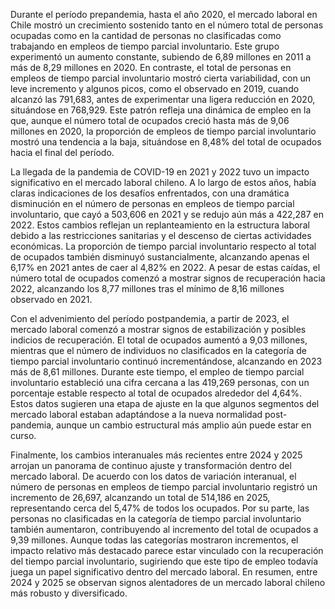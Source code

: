 Durante el período prepandemia, hasta el año 2020, el mercado laboral en Chile mostró un crecimiento sostenido tanto en el número total de personas ocupadas como en la cantidad de personas no clasificadas como trabajando en empleos de tiempo parcial involuntario. Este grupo experimentó un aumento constante, subiendo de 6,89 millones en 2011 a más de 8,29 millones en 2020. En contraste, el total de personas en empleos de tiempo parcial involuntario mostró cierta variabilidad, con un leve incremento y algunos picos, como el observado en 2019, cuando alcanzó las 791,683, antes de experimentar una ligera reducción en 2020, situándose en 768,929. Este patrón refleja una dinámica de empleo en la que, aunque el número total de ocupados creció hasta más de 9,06 millones en 2020, la proporción de empleos de tiempo parcial involuntario mostró una tendencia a la baja, situándose en 8,48% del total de ocupados hacia el final del período.

La llegada de la pandemia de COVID-19 en 2021 y 2022 tuvo un impacto significativo en el mercado laboral chileno. A lo largo de estos años, había claras indicaciones de los desafíos enfrentados, con una dramática disminución en el número de personas en empleos de tiempo parcial involuntario, que cayó a 503,606 en 2021 y se redujo aún más a 422,287 en 2022. Estos cambios reflejan un replanteamiento en la estructura laboral debido a las restricciones sanitarias y el descenso de ciertas actividades económicas. La proporción de tiempo parcial involuntario respecto al total de ocupados también disminuyó sustancialmente, alcanzando apenas el 6,17% en 2021 antes de caer al 4,82% en 2022. A pesar de estas caídas, el número total de ocupados comenzó a mostrar signos de recuperación hacia 2022, alcanzando los 8,77 millones tras el mínimo de 8,16 millones observado en 2021.

Con el advenimiento del período postpandemia, a partir de 2023, el mercado laboral comenzó a mostrar signos de estabilización y posibles indicios de recuperación. El total de ocupados aumentó a 9,03 millones, mientras que el número de individuos no clasificados en la categoría de tiempo parcial involuntario continuó incrementándose, alcanzando en 2023 más de 8,61 millones. Durante este tiempo, el empleo de tiempo parcial involuntario estableció una cifra cercana a las 419,269 personas, con un porcentaje estable respecto al total de ocupados alrededor del 4,64%. Estos datos sugieren una etapa de ajuste en la que algunos segmentos del mercado laboral estaban adaptándose a la nueva normalidad post-pandemia, aunque un cambio estructural más amplio aún puede estar en curso.

Finalmente, los cambios interanuales más recientes entre 2024 y 2025 arrojan un panorama de continuo ajuste y transformación dentro del mercado laboral. De acuerdo con los datos de variación interanual, el número de personas en empleos de tiempo parcial involuntario registró un incremento de 26,697, alcanzando un total de 514,186 en 2025, representando cerca del 5,47% de todos los ocupados. Por su parte, las personas no clasificadas en la categoría de tiempo parcial involuntario también aumentaron, contribuyendo al incremento del total de ocupados a 9,39 millones. Aunque todas las categorías mostraron incrementos, el impacto relativo más destacado parece estar vinculado con la recuperación del tiempo parcial involuntario, sugiriendo que este tipo de empleo todavía juega un papel significativo dentro del mercado laboral. En resumen, entre 2024 y 2025 se observan signos alentadores de un mercado laboral chileno más robusto y diversificado.
